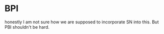 # BPI

honestly I am not sure how we are supposed to incorporate SN into this. But PBI shouldn't be hard.
